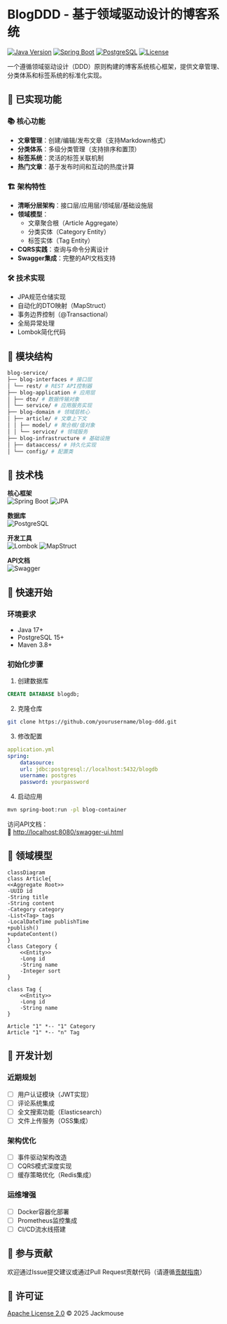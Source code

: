 # BlogDDD - 基于领域驱动设计的博客系统

[![Java Version](https://img.shields.io/badge/Java-17-blue)](https://www.java.com/)
[![Spring Boot](https://img.shields.io/badge/Spring_Boot-3.4.1-brightgreen)](https://spring.io/projects/spring-boot)
[![PostgreSQL](https://img.shields.io/badge/PostgreSQL-15-blue)](https://www.postgresql.org/)
[![License](https://img.shields.io/badge/License-Apache_2.0-blue.svg)](https://opensource.org/licenses/Apache-2.0)

一个遵循领域驱动设计（DDD）原则构建的博客系统核心框架，提供文章管理、分类体系和标签系统的标准化实现。

## 🚀 已实现功能

### 📚 核心功能
- **文章管理**：创建/编辑/发布文章（支持Markdown格式）
- **分类体系**：多级分类管理（支持排序和置顶）
- **标签系统**：灵活的标签关联机制
- **热门文章**：基于发布时间和互动的热度计算

### 🏗️ 架构特性
- **清晰分层架构**：接口层/应用层/领域层/基础设施层
- **领域模型**：
    - 文章聚合根（Article Aggregate）
    - 分类实体（Category Entity）
    - 标签实体（Tag Entity）
- **CQRS实践**：查询与命令分离设计
- **Swagger集成**：完整的API文档支持

### 🛠️ 技术实现
- JPA规范仓储实现
- 自动化的DTO映射（MapStruct）
- 事务边界控制（@Transactional）
- 全局异常处理
- Lombok简化代码

## 📂 模块结构
~~~ bash
blog-service/ 
├── blog-interfaces # 接口层 
│ └── rest/ # REST API控制器 
├── blog-application # 应用层 
│ ├── dto/ # 数据传输对象 
│ └── service/ # 应用服务实现 
├── blog-domain # 领域层核心 
│ ├── article/ # 文章上下文 
│ │ ├── model/ # 聚合根/值对象 
│ │ └── service/ # 领域服务 
├── blog-infrastructure # 基础设施 
│ ├── dataaccess/ # 持久化实现 
│ └── config/ # 配置类
~~~
## 🧩 技术栈

**核心框架**  
![Spring Boot](https://img.shields.io/badge/-Spring_Boot-6DB33F?logo=springboot&logoColor=white)
![JPA](https://img.shields.io/badge/-JPA-59666C?logo=hibernate&logoColor=white)

**数据库**  
![PostgreSQL](https://img.shields.io/badge/-PostgreSQL-4169E1?logo=postgresql&logoColor=white)

**开发工具**  
![Lombok](https://img.shields.io/badge/-Lombok-pink)
![MapStruct](https://img.shields.io/badge/-MapStruct-orange)

**API文档**  
![Swagger](https://img.shields.io/badge/-Swagger-85EA2D?logo=swagger&logoColor=black)

## 🚀 快速开始

### 环境要求
- Java 17+
- PostgreSQL 15+
- Maven 3.8+

### 初始化步骤
1. 创建数据库
~~~ sql
CREATE DATABASE blogdb;
~~~
2. 克隆仓库
~~~ bash
git clone https://github.com/yourusername/blog-ddd.git
~~~
3. 修改配置
~~~ yaml
application.yml
spring: 
    datasource: 
    url: jdbc:postgresql://localhost:5432/blogdb 
    username: postgres 
    password: yourpassword
~~~
4. 启动应用
~~~ bash
mvn spring-boot:run -pl blog-container
~~~
访问API文档：  
🔗 [http://localhost:8080/swagger-ui.html](http://localhost:8080/swagger-ui.html)

## 🧬 领域模型
~~~ mermaid
classDiagram
class Article{
<<Aggregate Root>>
-UUID id
-String title
-String content
-Category category
-List<Tag> tags
-LocalDateTime publishTime
+publish()
+updateContent()
}
class Category {
    <<Entity>>
    -Long id
    -String name
    -Integer sort
}

class Tag {
    <<Entity>>
    -Long id
    -String name
}

Article "1" *-- "1" Category
Article "1" *-- "n" Tag
~~~
## 📅 开发计划

### 近期规划
- [ ] 用户认证模块（JWT实现）
- [ ] 评论系统集成
- [ ] 全文搜索功能（Elasticsearch）
- [ ] 文件上传服务（OSS集成）

### 架构优化
- [ ] 事件驱动架构改造
- [ ] CQRS模式深度实现
- [ ] 缓存策略优化（Redis集成）

### 运维增强
- [ ] Docker容器化部署
- [ ] Prometheus监控集成
- [ ] CI/CD流水线搭建

## 🤝 参与贡献
欢迎通过Issue提交建议或通过Pull Request贡献代码（请遵循[贡献指南](./CONTRIBUTING.md)）
## 📜 许可证
[Apache License 2.0](https://www.apache.org/licenses/LICENSE-2.0) © 2025 Jackmouse
